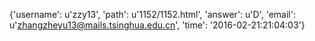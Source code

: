 {'username': u'zzy13', 'path': u'1152/1152.html', 'answer': u'D', 'email': u'zhangzheyu13@mails.tsinghua.edu.cn', 'time': '2016-02-21:21:04:03'}